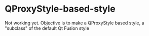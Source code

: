 # QProxyStyle-based-style
Not working yet. Objective is to make a QProxyStyle based style, a "subclass" of the default Qt Fusion style
